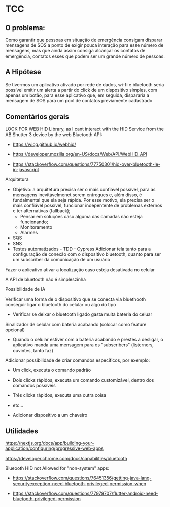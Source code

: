 # TCC

## O problema:

Como garantir que pessoas em situação de emergência consigam disparar mensagens de SOS a ponto de exigir pouca interação para esse número de mensagens, mas que ainda assim consiga alcançar os contatos de emergência, contatos esses que podem ser um grande número de pessoas.

## A Hipótese

Se tivermos um aplicativo ativado por rede de dados, wi-fi e bluetooth seria possível emitir um alerta a partir do click de um dispositivo simples, com apenas um botão, para esse aplicativo que, em seguida, dispararia a mensagem de SOS para um pool de contatos previamente cadastrado

## Comentários gerais

LOOK FOR WEB HID Library, as I cant interact with the HID Service from the AB Shutter 3 device by the web Bluetooth API:

- https://wicg.github.io/webhid/

- https://developer.mozilla.org/en-US/docs/Web/API/WebHID_API

- https://stackoverflow.com/questions/77750301/hid-over-bluetooth-le-in-javascript

Arquitetura

- Objetivo: a arquitetura precisa ser o mais confiável possível, para as mensagens inevitávelmenet serem entregues e, além disso, é fundalmental que ela seja rápida. Por esse motivo, ela precisa ser o mais confiável possível, funcionar indepentente de problemas externos e ter alternativas (fallback);
  - Pensar em soluções caso alguma das camadas não esteja funcionando;
  - Monitoramento
  - Alarmes
- SQS
- SNS
- Testes automatizados - TDD - Cypress
  Adicionar tela tanto para a configuração de conexão com o dispositivo bluetooth, quanto para ser um subscriber da comunicação de um usuário

Fazer o aplicativo ativar a localização caso esteja desativada no celular

A API de bluetooth não é simpleszinha

Possibilidade de IA

Verificar uma forma de o dispositivo que se conecta via bluethooth conseguir ligar o bluetooth do celular ou algo do tipo

- Verificar se deixar o bluetooth ligado gasta muita bateria do celuar

Sinalizador de celular com bateria acabando (colocar como feature opcional)

- Quando o celular estiver com a bateria acabando e prestes a desligar, o aplicativo manda uma mensagem para os "subscribers" (listerners, ouvintes, tanto faz)

Adicionar possibilidade de criar comandos específicos, por exemplo:

- Um click, executa o comando padrão
- Dois clicks rápidos, executa um comando customizável, dentro dos comandos possíveis
- Três clicks rápidos, executa uma outra coisa
- etc...

- Adicionar dispositivo a um chaveiro

## Utilidades

https://nextjs.org/docs/app/building-your-application/configuring/progressive-web-apps

https://developer.chrome.com/docs/capabilities/bluetooth

Blueooth HID not Allowed for "non-system" apps:

- https://stackoverflow.com/questions/76451356/getting-java-lang-securityexception-need-bluetooth-privileged-permission-when

- https://stackoverflow.com/questions/77979707/flutter-android-need-bluetooth-privileged-permission
